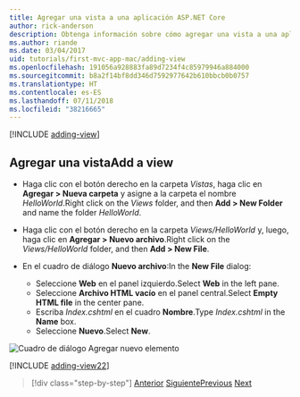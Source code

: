 ```yaml
---
title: Agregar una vista a una aplicación ASP.NET Core
author: rick-anderson
description: Obtenga información sobre cómo agregar una vista a una aplicación ASP.NET Core.
ms.author: riande
ms.date: 03/04/2017
uid: tutorials/first-mvc-app-mac/adding-view
ms.openlocfilehash: 191056a928883fa89d7234f4c85979946a884000
ms.sourcegitcommit: b8a2f14bf8dd346d7592977642b610bbcb0b0757
ms.translationtype: HT
ms.contentlocale: es-ES
ms.lasthandoff: 07/11/2018
ms.locfileid: "38216665"
---
```

[!INCLUDE [adding-view](../../includes/mvc-intro/adding_view1.md)]

## <a name="add-a-view"></a><span data-ttu-id="8127a-103">Agregar una vista</span><span class="sxs-lookup"><span data-stu-id="8127a-103">Add a view</span></span> 

* <span data-ttu-id="8127a-104">Haga clic con el botón derecho en la carpeta *Vistas*, haga clic en **Agregar > Nueva carpeta** y asigne a la carpeta el nombre *HelloWorld*.</span><span class="sxs-lookup"><span data-stu-id="8127a-104">Right click on the *Views* folder, and then **Add > New Folder** and name the folder *HelloWorld*.</span></span>
* <span data-ttu-id="8127a-105">Haga clic con el botón derecho en la carpeta *Views/HelloWorld* y, luego, haga clic en **Agregar > Nuevo archivo**.</span><span class="sxs-lookup"><span data-stu-id="8127a-105">Right click on the *Views/HelloWorld* folder, and then **Add > New File**.</span></span>
* <span data-ttu-id="8127a-106">En el cuadro de diálogo **Nuevo archivo**:</span><span class="sxs-lookup"><span data-stu-id="8127a-106">In the **New File** dialog:</span></span>

  * <span data-ttu-id="8127a-107">Seleccione **Web** en el panel izquierdo.</span><span class="sxs-lookup"><span data-stu-id="8127a-107">Select **Web** in the left pane.</span></span>
  * <span data-ttu-id="8127a-108">Seleccione **Archivo HTML vacío** en el panel central.</span><span class="sxs-lookup"><span data-stu-id="8127a-108">Select **Empty HTML file** in the center pane.</span></span>
  * <span data-ttu-id="8127a-109">Escriba *Index.cshtml* en el cuadro **Nombre**.</span><span class="sxs-lookup"><span data-stu-id="8127a-109">Type *Index.cshtml* in the **Name** box.</span></span>
  * <span data-ttu-id="8127a-110">Seleccione **Nuevo**.</span><span class="sxs-lookup"><span data-stu-id="8127a-110">Select **New**.</span></span>

![Cuadro de diálogo Agregar nuevo elemento](adding-view/_static/add_view.png)

[!INCLUDE [adding-view22](../../includes/mvc-intro/adding_view2.md)]

> [!div class="step-by-step"]
> <span data-ttu-id="8127a-112">[Anterior](adding-controller.md)
> [Siguiente](adding-model.md)</span><span class="sxs-lookup"><span data-stu-id="8127a-112">[Previous](adding-controller.md)
[Next](adding-model.md)</span></span>
